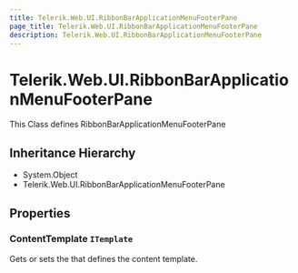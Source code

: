 ```yaml
---
title: Telerik.Web.UI.RibbonBarApplicationMenuFooterPane
page_title: Telerik.Web.UI.RibbonBarApplicationMenuFooterPane
description: Telerik.Web.UI.RibbonBarApplicationMenuFooterPane
---
```


# Telerik.Web.UI.RibbonBarApplicationMenuFooterPane

This Class defines RibbonBarApplicationMenuFooterPane

## Inheritance Hierarchy

* System.Object
* Telerik.Web.UI.RibbonBarApplicationMenuFooterPane

## Properties

###  ContentTemplate `ITemplate`

Gets or sets the  that defines the  content template.

